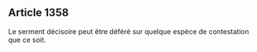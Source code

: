 Article 1358
----
Le serment décisoire peut être déféré sur quelque espèce de contestation que ce
soit.
